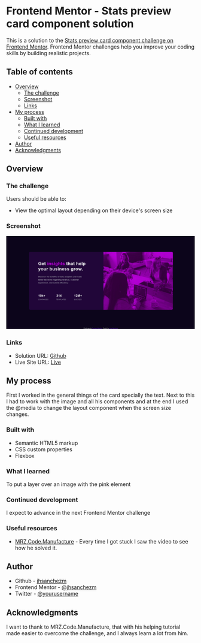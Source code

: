 # Frontend Mentor - Stats preview card component solution

This is a solution to the [Stats preview card component challenge on Frontend Mentor](https://www.frontendmentor.io/challenges/stats-preview-card-component-8JqbgoU62). Frontend Mentor challenges help you improve your coding skills by building realistic projects. 

## Table of contents

- [Overview](#overview)
  - [The challenge](#the-challenge)
  - [Screenshot](#screenshot)
  - [Links](#links)
- [My process](#my-process)
  - [Built with](#built-with)
  - [What I learned](#what-i-learned)
  - [Continued development](#continued-development)
  - [Useful resources](#useful-resources)
- [Author](#author)
- [Acknowledgments](#acknowledgments)


## Overview

### The challenge

Users should be able to:

- View the optimal layout depending on their device's screen size

### Screenshot

![](./screenshot.png)


### Links

- Solution URL: [Github](https://github.com/jhsanchezm/Frontend-Mentor-Challenge/tree/main/stats-preview-card-component-main)
- Live Site URL: [Live](https://jhsanchezm.github.io/Frontend-Mentor-Challenge/stats-preview-card-component-main/index.html)

## My process

First I worked in the general things of the card specially the text. Next to this I had to work with the image and all his components and at the end I used the @media to change the layout component when the screen size changes.

### Built with

- Semantic HTML5 markup
- CSS custom properties
- Flexbox


### What I learned

To put a layer over an image with the pink element


### Continued development

I expect to advance in the next Frontend Mentor challenge

### Useful resources

- [MRZ.Code.Manufacture](https://www.youtube.com/watch?v=zaHdmJf_ld4&t=1600s) - Every time I got stuck I saw the video to see how he solved it.


## Author

- Github - [jhsanchezm](https://github.com/jhsanchezm)
- Frontend Mentor - [@jhsanchezm](https://www.frontendmentor.io/profile/jhsanchezm)
- Twitter - [@yourusername](https://www.twitter.com/yourusername)


## Acknowledgments

I want to thank to MRZ.Code.Manufacture, that with his helping tutorial made easier to overcome the challenge, and I always learn a lot from him.
